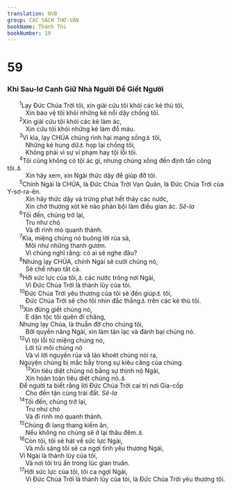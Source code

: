 ```yaml
---
translation: NVB
group: CÁC SÁCH THƠ-VĂN
bookName: Thánh Thi 
bookNumber: 19
---
```


<div class="title"><h1>59</h1><h3>Khi Sau-lơ Canh Giữ Nhà Người Để Giết Người </h3></div>
<span class="verse thi_59_1">  <sup>1</sup>Lạy Đức Chúa Trời tôi, xin giải cứu tôi khỏi các kẻ thù tôi, <br/>   Xin bảo vệ tôi khỏi những kẻ nổi dậy chống tôi. <br/></span>
<span class="verse thi_59_2">  <sup>2</sup>Xin giải cứu tôi khỏi các kẻ làm ác, <br/>   Xin cứu tôi khỏi những kẻ làm đổ máu. <br/></span>
<span class="verse thi_59_3">  <sup>3</sup>Vì kìa, lạy CHÚA chúng rình hại mạng sống<a data-toggle="tooltip" data-placement="bottom" title="Nt: linh hồn">⚓</a> tôi, <br/>   Những kẻ hung dữ<a data-toggle="tooltip" data-placement="bottom" title="Nt: mạnh">⚓</a> họp lại chống tôi, <br/>   Không phải vì sự vi phạm hay tội lỗi tôi. <br/></span>
<span class="verse thi_59_4">  <sup>4</sup>Tôi cũng không có tội ác gì, nhưng chúng xông đến định tấn công tôi.<a data-toggle="tooltip" data-placement="bottom" title="Nt: chạy và làm sẵn sàng">⚓</a><br/>   Xin hãy xem, xin Ngài thức dậy để giúp đỡ tôi. <br/></span>
<span class="verse thi_59_5">  <sup>5</sup>Chính Ngài là CHÚA, là Đức Chúa Trời Vạn Quân, là Đức Chúa Trời của Y-sơ-ra-ên. <br/>   Xin hãy thức dậy và trừng phạt hết thảy các nước, <br/>   Xin chớ thương xót kẻ nào phản bội làm điều gian ác. <i>Sê-la</i><br/></span>
<span class="verse thi_59_6">  <sup>6</sup>Tối đến, chúng trở lại, <br/>   Tru như chó <br/>   Và đi rình mò quanh thành. <br/></span>
<span class="verse thi_59_7">  <sup>7</sup>Kìa, miệng chúng nó buông lời rủa sả, <br/>   Môi như những thanh gươm. <br/>   Vì chúng nghĩ rằng: có ai sẽ nghe đâu? <br/></span>
<span class="verse thi_59_8">  <sup>8</sup>Nhưng lạy CHÚA, chính Ngài sẽ cười chúng nó, <br/>   Sẽ chế nhạo tất cả. <br/></span>
<span class="verse thi_59_9">  <sup>9</sup>Hỡi sức lực của tôi,<a data-toggle="tooltip" data-placement="bottom" title="Nt: sức lực nó">⚓</a> các nước trông nơi Ngài, <br/>   Vì Đức Chúa Trời là thành lũy của tôi. <br/></span>
<span class="verse thi_59_10">  <sup>10</sup>Đức Chúa Trời yêu thương của tôi sẽ đến giúp<a data-toggle="tooltip" data-placement="bottom" title="Nt: gặp">⚓</a> tôi, <br/>   Đức Chúa Trời sẽ cho tôi nhìn đắc thắng<a data-toggle="tooltip" data-placement="bottom" title="Nt: nhìn lên">⚓</a> trên các kẻ thù tôi. <br/></span>
<span class="verse thi_59_11">  <sup>11</sup>Xin đừng giết chúng nó, <br/>   E dân tộc tôi quên đi chăng, <br/>  Nhưng lạy Chúa, là thuẫn đỡ cho chúng tôi, <br/>   Bởi quyền năng Ngài, xin làm tản lạc và đánh bại chúng nó. <br/></span>
<span class="verse thi_59_12">  <sup>12</sup>Vì tội lỗi từ miệng chúng nó, <br/>   Lời từ môi chúng nó <br/>   Và vì lời nguyền rủa và láo khoét chúng nói ra, <br/>  Nguyện chúng bị mắc bẫy trong sự kiêu căng của chúng. <br/></span>
<span class="verse thi_59_13">   <sup>13</sup>Xin tiêu diệt chúng nó bằng sự thịnh nộ Ngài, <br/>   Xin hoàn toàn tiêu diệt chúng nó.<a data-toggle="tooltip" data-placement="bottom" title="Nt: và chúng không còn nữa">⚓</a><br/>  Để người ta biết rằng lời Đức Chúa Trời cai trị nơi Gia-cốp <br/>   Cho đến tận cùng trái đất. <i>Sê-la</i><br/></span>
<span class="verse thi_59_14">  <sup>14</sup>Tối đến, chúng trở lại, <br/>   Tru như chó <br/>   Và đi rình mò quanh thành. <br/></span>
<span class="verse thi_59_15">  <sup>15</sup>Chúng đi lang thang kiếm ăn, <br/>   Nếu không no chúng sẽ ở lại thâu đêm.<a data-toggle="tooltip" data-placement="bottom" title="Ctd: tru tréo lên">⚓</a><br/></span>
<span class="verse thi_59_16">  <sup>16</sup>Còn tôi, tôi sẽ hát về sức lực Ngài, <br/>   Và mỗi sáng tôi sẽ ca ngợi tình yêu thương Ngài, <br/>  Vì Ngài là thành lũy của tôi, <br/>   Và nơi tôi trú ẩn trong lúc gian truân. <br/></span>
<span class="verse thi_59_17">  <sup>17</sup>Hỡi sức lực của tôi, tôi ca ngợi Ngài, <br/>   Vì Đức Chúa Trời là thành lũy của tôi, là Đức Chúa Trời yêu thương tôi. <br/></span>
